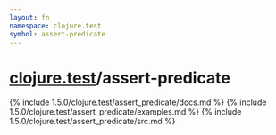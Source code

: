 ```yaml
---
layout: fn
namespace: clojure.test
symbol: assert-predicate
---
```


# [clojure.test](../)/assert-predicate

{% include 1.5.0/clojure.test/assert_predicate/docs.md %}
{% include 1.5.0/clojure.test/assert_predicate/examples.md %}
{% include 1.5.0/clojure.test/assert_predicate/src.md %}

